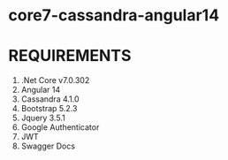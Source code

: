 # core7-cassandra-angular14

REQUIREMENTS
============
1. .Net Core v7.0.302
2. Angular 14
3. Cassandra 4.1.0
4. Bootstrap 5.2.3
5. Jquery 3.5.1
6. Google Authenticator
7. JWT
8. Swagger Docs

